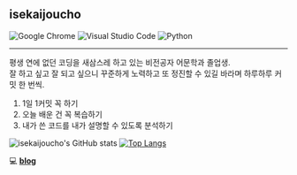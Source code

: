 ## isekaijoucho

![Google Chrome](https://img.shields.io/badge/Google%20Chrome-4285F4?style=for-the-badge&logo=GoogleChrome&logoColor=white)
![Visual Studio Code](https://img.shields.io/badge/Visual%20Studio%20Code-0078d7.svg?style=for-the-badge&logo=visual-studio-code&logoColor=white)
![Python](https://img.shields.io/badge/python-3670A0?style=for-the-badge&logo=python&logoColor=ffdd54)

---

평생 연에 없던 코딩을 새삼스레 하고 있는 비전공자 어문학과 졸업생.<br>
잘 하고 싶고 잘 되고 싶으니 꾸준하게 노력하고 또 정진할 수 있길 바라며 하루하루 커밋 한 번씩.

1. 1일 1커밋 꼭 하기 
2. 오늘 배운 건 꼭 복습하기
3. 내가 쓴 코드를 내가 설명할 수 있도록 분석하기

![isekaijoucho's GitHub stats](https://github-readme-stats.vercel.app/api?username=isekaijoucho&show_icons=true&theme=radical)
[![Top Langs](https://github-readme-stats.vercel.app/api/top-langs/?username=isekaijoucho&langs_count=10&layout=compact&theme=white)](https://github.com/isekaijoucho/isekaijoucho)

💻 [**blog**](https://blog.naver.com/35th_ikaruga)